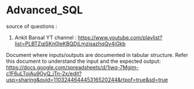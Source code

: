 # Advanced_SQL
source of questions :
01. Ankit Bansal YT channel :
https://www.youtube.com/playlist?list=PLBTZqjSKn0IeKBQDjLmzisazhqQy4iGkb

Document where inputs/outputs are documented in tabular structure. Refer this document to understand the input and the expected output:
https://docs.google.com/spreadsheets/d/1iwq-7Mgim-c1F6uLToiAu9OyQ_iTn-2x/edit?usp=sharing&ouid=110324464445316520244&rtpof=true&sd=true
